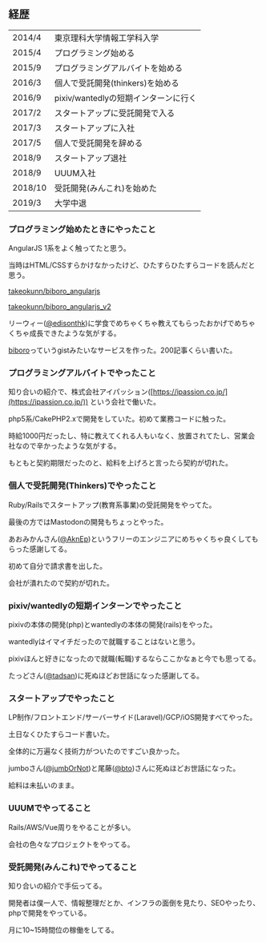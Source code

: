 ## 経歴

|    |    |
| ---- | ---- |
|  2014/4  |  東京理科大学情報工学科入学  |
|  2015/4  |  プログラミング始める  |
|  2015/9  |  プログラミングアルバイトを始める  |
|  2016/3  |  個人で受託開発(thinkers)を始める  |
|  2016/9  |  pixiv/wantedlyの短期インターンに行く  |
|  2017/2  |  スタートアップに受託開発で入る  |
|  2017/3  |  スタートアップに入社  |
|  2017/5  |  個人で受託開発を辞める  |
|  2018/9  |  スタートアップ退社  |
|  2018/9  |  UUUM入社  |
|  2018/10  |  受託開発(みんこれ)を始めた  |
|  2019/3  |  大学中退  |

### プログラミング始めたときにやったこと

AngularJS 1系をよく触ってたと思う。

当時はHTML/CSSすらかけなかったけど、ひたすらひたすらコードを読んだと思う。

[takeokunn/biboro_angularjs](https://github.com/takeokunn/biboro_angularjs)

[takeokunn/biboro_angularjs_v2](https://github.com/takeokunn/biboro_angularjs_v2)

リーウィー([@edisonthk](https://qiita.com/edisonthk))に学食でめちゃくちゃ教えてもらったおかげでめちゃくちゃ成長できたような気がする。

[biboro](http://biboro.edisonthk.com/)っていうgistみたいなサービスを作った。200記事くらい書いた。

### プログラミングアルバイトでやったこと

知り合いの紹介で、株式会社アイパッション([https://ipassion.co.jp/](https://ipassion.co.jp/)) という会社で働いた。

php5系/CakePHP2.xで開発をしていた。初めて業務コードに触った。

時給1000円だったし、特に教えてくれる人もいなく、放置されてたし、営業会社なので辛かったような気がする。

もともと契約期限だったのと、給料を上げろと言ったら契約が切れた。

### 個人で受託開発(Thinkers)でやったこと

Ruby/Railsでスタートアップ(教育系事業)の受託開発をやってた。

最後の方ではMastodonの開発もちょっとやった。

あおみかんさん([@AknEp](http://aknep.hatenablog.com/))というフリーのエンジニアにめちゃくちゃ良くしてもらった感謝してる。

初めて自分で請求書を出した。

会社が潰れたので契約が切れた。

### pixiv/wantedlyの短期インターンでやったこと

pixivの本体の開発(php)とwantedlyの本体の開発(rails)をやった。

wantedlyはイマイチだったので就職することはないと思う。

pixivほんと好きになったので就職(転職)するならここかなぁと今でも思ってる。

たっどさん([@tadsan](https://twitter.com/tadsan))に死ぬほどお世話になった感謝してる。

### スタートアップでやったこと

LP制作/フロントエンド/サーバーサイド(Laravel)/GCP/iOS開発すべてやった。

土日なくひたすらコード書いた。

全体的に万遍なく技術力がついたのですごい良かった。

jumboさん([@jumbOrNot](https://qiita.com/jumbOrNot))と尾藤([@bto](https://twitter.com/bto))さんに死ぬほどお世話になった。

給料は未払いのまま。

### UUUMでやってること

Rails/AWS/Vue周りをやることが多い。

会社の色々なプロジェクトをやってる。

### 受託開発(みんこれ)でやってること

知り合いの紹介で手伝ってる。

開発者は僕一人で、情報整理だとか、インフラの面倒を見たり、SEOやったり、phpで開発をやっている。

月に10~15時間位の稼働をしてる。
